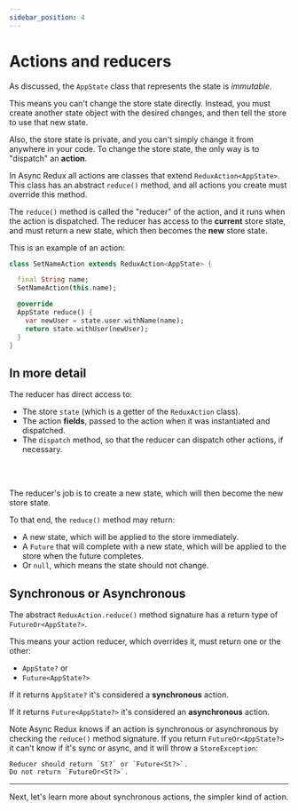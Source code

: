 ```yaml
---
sidebar_position: 4
---
```


# Actions and reducers

As discussed, the `AppState` class that represents the state is _immutable_.

This means you can't change the store state directly.
Instead, you must create another state object with the desired changes,
and then tell the store to use that new state.

Also, the store state is private, and you can't simply change it from anywhere in your code.
To change the store state, the only way is to "dispatch" an **action**.

In Async Redux all actions are classes that extend `ReduxAction<AppState>`.
This class has an abstract `reduce()` method, and all actions you create must override this method.

The `reduce()` method is called the "reducer" of the action, and it runs when the action is
dispatched.
The reducer has access to the **current** store state,
and must return a new state, which then becomes the **new** store state.

This is an example of an action:

```dart
class SetNameAction extends ReduxAction<AppState> {

  final String name;
  SetNameAction(this.name);

  @override
  AppState reduce() {
    var newUser = state.user.withName(name);
    return state.withUser(newUser);
  }
}
```

## In more detail

The reducer has direct access to:

- The store `state` (which is a getter of the `ReduxAction` class).
- The action **fields**, passed to the action when it was instantiated and dispatched.
- The `dispatch` method, so that the reducer can dispatch other actions, if necessary.

<br></br>

The reducer's job is to create a new state, which will then become the new store state.

To that end, the `reduce()` method may return:

* A new state, which will be applied to the store immediately.
* A `Future` that will complete with a new state, which will be applied to the store when the
  future completes.
* Or `null`, which means the state should not change.

## Synchronous or Asynchronous

The abstract `ReduxAction.reduce()` method signature has a return type of `FutureOr<AppState?>`.

This means your action reducer, which overrides it,
must return one or the other: 

* `AppState?` or 
* `Future<AppState?>`

If it returns `AppState?` it's considered a **synchronous** action.

If it returns `Future<AppState?>` it's considered an **asynchronous** action.

Note Async Redux knows if an action is synchronous or asynchronous by checking
the `reduce()` method signature. If you return `FutureOr<AppState?>` it can't know if it's sync
or async, and it will throw a `StoreException`:

```
Reducer should return `St?` or `Future<St?>`. 
Do not return `FutureOr<St?>`.
```

<hr></hr>

Next, let's learn more about synchronous actions, the simpler kind of action.

